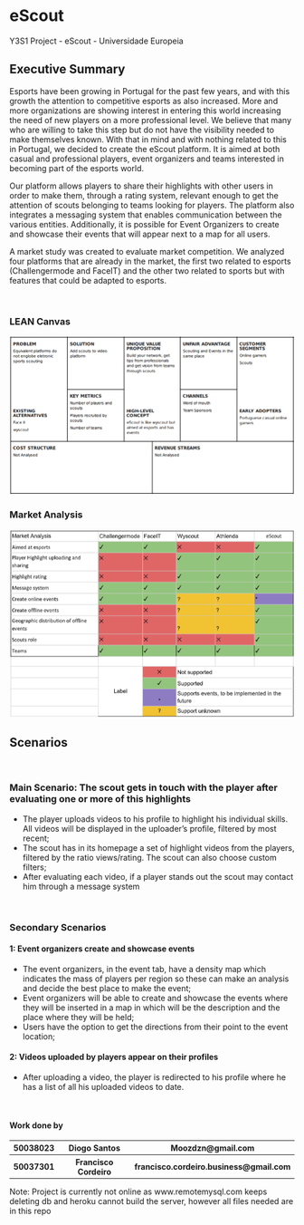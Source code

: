 # eScout 
Y3S1 Project - eScout - Universidade Europeia
<br>
<h2>Executive Summary</h2>
<p>Esports have been growing in Portugal for the past few years, and with this growth the attention to competitive esports as also increased. More and more organizations are showing interest in entering this world increasing the need of new players on a more professional level. We believe that many who are willing to take this step but do not have the visibility needed to make themselves known. With that in mind and with nothing related to this in Portugal, we decided to create the eScout platform. It is aimed at both casual and professional players, event organizers and teams interested in becoming part of the esports world.</p>
<p>Our platform allows players to share their highlights with other users in order to make them, through a rating system, relevant enough to get the attention of scouts belonging to teams looking for players. The platform also integrates a messaging system that enables communication between the various entities. Additionally, it is possible for Event Organizers to create and showcase their events that will appear next to a map for all users.</p>
<p>A market study was created to evaluate market competition. We analyzed four platforms that are already in the market, the first two related to esports (Challengermode and FaceIT) and the other two related to sports but with features that could be adapted to esports.</p>
<br>
<h3>LEAN Canvas</h3>
<img src="https://raw.githubusercontent.com/Moozdzn/eScout/master/deliverables/Lean%20Canvas%20and%20Market%20Analysis/Lean%20Canvas%20FInal.png"></img>
<br>
<h3>Market Analysis</h3>
<img src="https://raw.githubusercontent.com/Moozdzn/eScout/master/deliverables/Lean%20Canvas%20and%20Market%20Analysis/Market%20Analysis.png"></img>
<br>
<h2>Scenarios</h2>
<br>
<h3>Main Scenario: The scout gets in touch with the player after evaluating one or more of this highlights</h3>
<ul>
  <li>The player uploads videos to his profile to highlight his individual skills. All videos will be
displayed in the uploader’s profile, filtered by most recent;
</li>
  <li>The scout has in its homepage a set of highlight videos from the players, filtered by the
ratio views/rating. The scout can also choose custom filters;</li>
  <li>After evaluating each video, if a player stands out the scout may contact him through a
message system
</li>
  
</ul>
<br>
<h3>Secondary Scenarios</h3>
<h4>1: Event organizers create and showcase events</h4>
<ul>
  <li>The event organizers, in the event tab, have a density map which indicates the mass of
players per region so these can make an analysis and decide the best place to make the
event;</li>
  <li>Event organizers will be able to create and showcase the events where they will be
inserted in a map in which will be the description and the place where they will be held;</li>
  <li>Users have the option to get the directions from their point to the event location;</li>
</ul>
<h4>2: Videos uploaded by players appear on their profiles</h4>
<ul>
  <li>After uploading a video, the player is redirected to his profile where he has a list of all his
uploaded videos to date.</li>
</ul>
<br>
<h4>Work done by</h4>
<table>
  <tr>
    <th>50038023</th>
    <th>Diogo Santos</th>
    <th>Moozdzn@gmail.com</th>
  </tr>
    <tr>
      <th>50037301</th>
    <th>Francisco Cordeiro</th>
    <th>francisco.cordeiro.business@gmail.com</th>
  </tr>
  </table>
  <p> Note: Project is currently not online as www.remotemysql.com keeps deleting db and heroku cannot build the server, however all files needed are in this repo</p>
